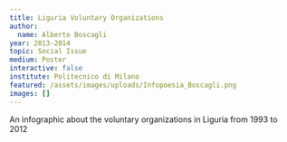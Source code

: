 ```yaml
---
title: Liguria Voluntary Organizations
author:
  name: Alberto Boscagli
year: 2013-2014
topic: Social Issue
medium: Poster
interactive: false
institute: Politecnico di Milano
featured: /assets/images/uploads/Infopoesia_Boscagli.png
images: []
---
```

An infographic about the voluntary organizations in Liguria from 1993 to 2012
